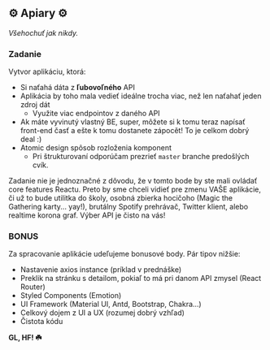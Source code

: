 ## ⚙️ Apiary ⚙️

*Všehochuť jak nikdy.*

### Zadanie
Vytvor aplikáciu, ktorá:
* Si naťahá dáta z **ľubovoľného** API
* Aplikácia by toho mala vedieť ideálne trocha viac, než len naťahať jeden zdroj dát
  * Využite viac endpointov z daného API
* Ak máte vyvinutý vlastný BE, super, môžete si k tomu teraz napísať front-end časť a ešte k tomu dostanete zápocět! To je celkom dobrý deal :)
* Atomic design spôsob rozloženia komponent
  * Pri štrukturovaní odporúčam prezrieť `master` branche predošlých cvík.

Zadanie nie je jednoznačné z dôvodu, že v tomto bode by ste mali ovládať core features Reactu. Preto by sme chceli vidieť pre zmenu VAŠE aplikácie, či už to bude utilitka do školy, osobná zbierka hocičoho (Magic the Gathering karty... yay!), brutálny Spotify prehrávač, Twitter klient, alebo realtime korona graf. Výber API je čisto na vás!

### BONUS
Za spracovanie aplikácie udeľujeme bonusové body.
Pár tipov nižšie:
* Nastavenie axios instance (príklad v prednáške)
* Preklik na stránku s detailom, pokiaľ to má pri danom API zmysel (React Router)
* Styled Components (Emotion)
* UI Framework (Material UI, Antd, Bootstrap, Chakra...)
* Celkový dojem z UI a UX (rozumej dobrý vzhľad)
* Čistota kódu


**GL, HF! ☘️**
